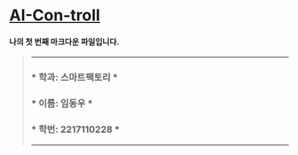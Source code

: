 # <u>  AI-Con-troll </u>

#### 나의 첫 번째 마크다운 파일입니다.
> * * *  
> ### * 학과: 스마트팩토리    *
> ### * 이름: 임동우    *
> ### * 학번: 2217110228 *    
>  * * *

